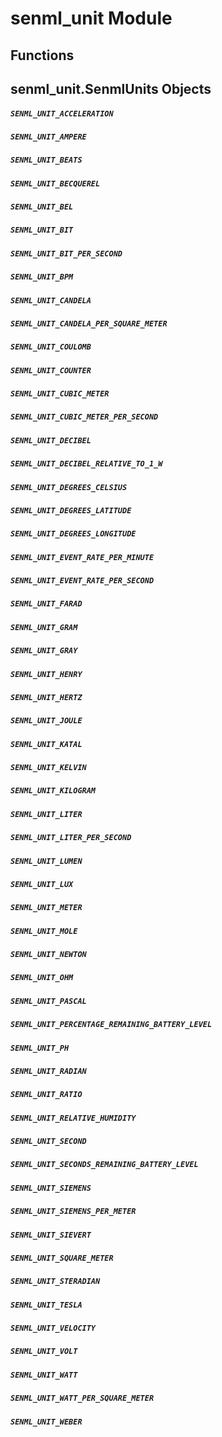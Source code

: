 
# senml_unit Module


## Functions



## senml_unit.SenmlUnits Objects




##### `SENML_UNIT_ACCELERATION` 


##### `SENML_UNIT_AMPERE` 


##### `SENML_UNIT_BEATS` 


##### `SENML_UNIT_BECQUEREL` 


##### `SENML_UNIT_BEL` 


##### `SENML_UNIT_BIT` 


##### `SENML_UNIT_BIT_PER_SECOND` 


##### `SENML_UNIT_BPM` 


##### `SENML_UNIT_CANDELA` 


##### `SENML_UNIT_CANDELA_PER_SQUARE_METER` 


##### `SENML_UNIT_COULOMB` 


##### `SENML_UNIT_COUNTER` 


##### `SENML_UNIT_CUBIC_METER` 


##### `SENML_UNIT_CUBIC_METER_PER_SECOND` 


##### `SENML_UNIT_DECIBEL` 


##### `SENML_UNIT_DECIBEL_RELATIVE_TO_1_W` 


##### `SENML_UNIT_DEGREES_CELSIUS` 


##### `SENML_UNIT_DEGREES_LATITUDE` 


##### `SENML_UNIT_DEGREES_LONGITUDE` 


##### `SENML_UNIT_EVENT_RATE_PER_MINUTE` 


##### `SENML_UNIT_EVENT_RATE_PER_SECOND` 


##### `SENML_UNIT_FARAD` 


##### `SENML_UNIT_GRAM` 


##### `SENML_UNIT_GRAY` 


##### `SENML_UNIT_HENRY` 


##### `SENML_UNIT_HERTZ` 


##### `SENML_UNIT_JOULE` 


##### `SENML_UNIT_KATAL` 


##### `SENML_UNIT_KELVIN` 


##### `SENML_UNIT_KILOGRAM` 


##### `SENML_UNIT_LITER` 


##### `SENML_UNIT_LITER_PER_SECOND` 


##### `SENML_UNIT_LUMEN` 


##### `SENML_UNIT_LUX` 


##### `SENML_UNIT_METER` 


##### `SENML_UNIT_MOLE` 


##### `SENML_UNIT_NEWTON` 


##### `SENML_UNIT_OHM` 


##### `SENML_UNIT_PASCAL` 


##### `SENML_UNIT_PERCENTAGE_REMAINING_BATTERY_LEVEL` 


##### `SENML_UNIT_PH` 


##### `SENML_UNIT_RADIAN` 


##### `SENML_UNIT_RATIO` 


##### `SENML_UNIT_RELATIVE_HUMIDITY` 


##### `SENML_UNIT_SECOND` 


##### `SENML_UNIT_SECONDS_REMAINING_BATTERY_LEVEL` 


##### `SENML_UNIT_SIEMENS` 


##### `SENML_UNIT_SIEMENS_PER_METER` 


##### `SENML_UNIT_SIEVERT` 


##### `SENML_UNIT_SQUARE_METER` 


##### `SENML_UNIT_STERADIAN` 


##### `SENML_UNIT_TESLA` 


##### `SENML_UNIT_VELOCITY` 


##### `SENML_UNIT_VOLT` 


##### `SENML_UNIT_WATT` 


##### `SENML_UNIT_WATT_PER_SQUARE_METER` 


##### `SENML_UNIT_WEBER` 

